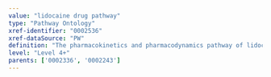 ```yaml
---
value: "lidocaine drug pathway"
type: "Pathway Ontology"
xref-identifier: "0002536"
xref-dataSource: "PW"
definition: "The pharmacokinetics and pharmacodynamics pathway of lidocaine, an important class 1b antiarrhythmic drug also used as a local anesthetic. Genetic variations can result in changes in drug availability and can cause differences in the response of the organism to the drug."
level: "Level 4+"
parents: ['0002336', '0002243']
---
```

